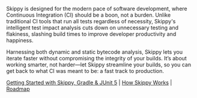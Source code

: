 Skippy is designed for the modern pace of software development, where Continuous Integration (CI) should be a boon, not
a burden. Unlike traditional CI tools that run all tests regardless of necessity, Skippy's intelligent test impact
analysis cuts down on unnecessary testing and flakiness, slashing build times to improve developer productivity and happiness.

Harnessing both dynamic and static bytecode analysis, Skippy lets you iterate faster without compromising the integrity 
of your builds. It’s about working smarter, not harder—let Skippy streamline your builds, so you can get back to what CI was 
meant to be: a fast track to production.

[Getting Started with Skippy, Gradle & JUnit 5](https://github.com/skippy-io/skippy-docs/blob/main/tutorials/getting-started-with-gradle-and-junit5/README.md#getting-started-with-skippy-gradle--junit-5) | [How Skippy Works](https://github.com/skippy-io/skippy-docs/blob/main/how-skippy-works.md#how-skippy-works) | [Roadmap](https://github.com/skippy-io/skippy-docs/blob/main/roadmap.md#roadmap)
